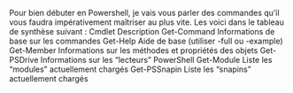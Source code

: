 Pour bien débuter en Powershell, je vais vous parler des commandes qu’il vous faudra impérativement maîtriser au plus vite. Les voici dans le tableau de synthèse suivant :
Cmdlet	Description
Get-Command	Informations de base sur les commandes
Get-Help	Aide de base (utiliser -full ou -example)
Get-Member	Informations sur les méthodes et propriétés des objets
Get-PSDrive	Informations sur les “lecteurs” PowerShell
Get-Module	Liste les “modules” actuellement chargés
Get-PSSnapin	Liste les “snapins” actuellement chargés
